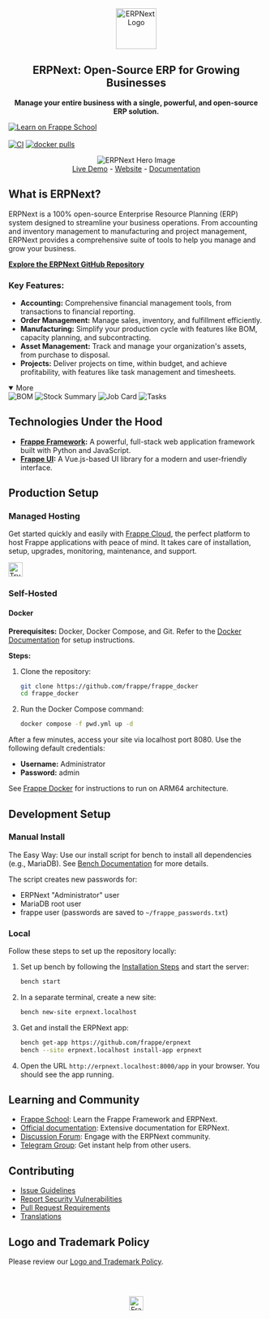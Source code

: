 <div align="center">
    <a href="https://frappe.io/erpnext">
        <img src="./erpnext/public/images/v16/erpnext.svg" alt="ERPNext Logo" height="80px" width="80px"/>
    </a>
    <h2>ERPNext: Open-Source ERP for Growing Businesses</h2>
    <p align="center">
        <b>Manage your entire business with a single, powerful, and open-source ERP solution.</b>
    </p>
</div>

[![Learn on Frappe School](https://img.shields.io/badge/Frappe%20School-Learn%20ERPNext-blue?style=flat-square)](https://frappe.school)<br><br>
[![CI](https://github.com/frappe/erpnext/actions/workflows/server-tests-mariadb.yml/badge.svg?event=schedule)](https://github.com/frappe/erpnext/actions/workflows/server-tests-mariadb.yml)
[![docker pulls](https://img.shields.io/docker/pulls/frappe/erpnext-worker.svg)](https://hub.docker.com/r/frappe/erpnext-worker)

<div align="center">
    <img src="./erpnext/public/images/v16/hero_image.png" alt="ERPNext Hero Image"/>
</div>

<div align="center">
    <a href="https://erpnext-demo.frappe.cloud/api/method/erpnext_demo.erpnext_demo.auth.login_demo">Live Demo</a>
    -
    <a href="https://frappe.io/erpnext">Website</a>
    -
    <a href="https://docs.frappe.io/erpnext/">Documentation</a>
</div>

## What is ERPNext?

ERPNext is a 100% open-source Enterprise Resource Planning (ERP) system designed to streamline your business operations. From accounting and inventory management to manufacturing and project management, ERPNext provides a comprehensive suite of tools to help you manage and grow your business.

**[Explore the ERPNext GitHub Repository](https://github.com/frappe/erpnext)**

### Key Features:

*   **Accounting:** Comprehensive financial management tools, from transactions to financial reporting.
*   **Order Management:** Manage sales, inventory, and fulfillment efficiently.
*   **Manufacturing:** Simplify your production cycle with features like BOM, capacity planning, and subcontracting.
*   **Asset Management:** Track and manage your organization's assets, from purchase to disposal.
*   **Projects:** Deliver projects on time, within budget, and achieve profitability, with features like task management and timesheets.

<details open>
    <summary>More</summary>
    <img src="https://erpnext.com/files/v16_bom.png" alt="BOM"/>
    <img src="https://erpnext.com/files/v16_stock_summary.png" alt="Stock Summary"/>
    <img src="https://erpnext.com/files/v16_job_card.png" alt="Job Card"/>
    <img src="https://erpnext.com/files/v16_tasks.png" alt="Tasks"/>
</details>

## Technologies Under the Hood

*   **[Frappe Framework](https://github.com/frappe/frappe):** A powerful, full-stack web application framework built with Python and JavaScript.
*   **[Frappe UI](https://github.com/frappe/frappe-ui):** A Vue.js-based UI library for a modern and user-friendly interface.

## Production Setup

### Managed Hosting

Get started quickly and easily with [Frappe Cloud](https://frappecloud.com), the perfect platform to host Frappe applications with peace of mind. It takes care of installation, setup, upgrades, monitoring, maintenance, and support.

<div>
    <a href="https://erpnext-demo.frappe.cloud/app/home" target="_blank">
        <picture>
            <source media="(prefers-color-scheme: dark)" srcset="https://frappe.io/files/try-on-fc-white.png">
            <img src="https://frappe.io/files/try-on-fc-black.png" alt="Try on Frappe Cloud" height="28" />
        </picture>
    </a>
</div>

### Self-Hosted

#### Docker

**Prerequisites:** Docker, Docker Compose, and Git. Refer to the [Docker Documentation](https://docs.docker.com) for setup instructions.

**Steps:**

1.  Clone the repository:
    ```bash
    git clone https://github.com/frappe/frappe_docker
    cd frappe_docker
    ```
2.  Run the Docker Compose command:
    ```bash
    docker compose -f pwd.yml up -d
    ```

After a few minutes, access your site via localhost port 8080. Use the following default credentials:

*   **Username:** Administrator
*   **Password:** admin

See [Frappe Docker](https://github.com/frappe/frappe_docker?tab=readme-ov-file#to-run-on-arm64-architecture-follow-this-instructions) for instructions to run on ARM64 architecture.

## Development Setup

### Manual Install

The Easy Way: Use our install script for bench to install all dependencies (e.g., MariaDB). See [Bench Documentation](https://github.com/frappe/bench) for more details.

The script creates new passwords for:

*   ERPNext "Administrator" user
*   MariaDB root user
*   frappe user (passwords are saved to `~/frappe_passwords.txt`)

### Local

Follow these steps to set up the repository locally:

1.  Set up bench by following the [Installation Steps](https://frappeframework.com/docs/user/en/installation) and start the server:

    ```bash
    bench start
    ```

2.  In a separate terminal, create a new site:

    ```bash
    bench new-site erpnext.localhost
    ```

3.  Get and install the ERPNext app:

    ```bash
    bench get-app https://github.com/frappe/erpnext
    bench --site erpnext.localhost install-app erpnext
    ```

4.  Open the URL `http://erpnext.localhost:8000/app` in your browser. You should see the app running.

## Learning and Community

*   [Frappe School](https://school.frappe.io): Learn the Frappe Framework and ERPNext.
*   [Official documentation](https://docs.erpnext.com/): Extensive documentation for ERPNext.
*   [Discussion Forum](https://discuss.erpnext.com/): Engage with the ERPNext community.
*   [Telegram Group](https://erpnext_public.t.me): Get instant help from other users.

## Contributing

*   [Issue Guidelines](https://github.com/frappe/erpnext/wiki/Issue-Guidelines)
*   [Report Security Vulnerabilities](https://erpnext.com/security)
*   [Pull Request Requirements](https://github.com/frappe/erpnext/wiki/Contribution-Guidelines)
*   [Translations](https://crowdin.com/project/frappe)

## Logo and Trademark Policy

Please review our [Logo and Trademark Policy](TRADEMARK_POLICY.md).

<br />
<br />
<div align="center" style="padding-top: 0.75rem;">
    <a href="https://frappe.io" target="_blank">
        <picture>
            <source media="(prefers-color-scheme: dark)" srcset="https://frappe.io/files/Frappe-white.png">
            <img src="https://frappe.io/files/Frappe-black.png" alt="Frappe Technologies" height="28"/>
        </picture>
    </a>
</div>
